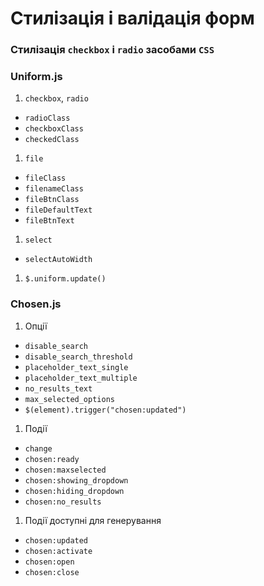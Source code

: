 # Стилізація і валідація форм

### Стилізація `checkbox` і `radio` засобами `CSS`
### Uniform.js
1. `checkbox`, `radio`
 - `radioClass`
 - `checkboxClass`
 - `checkedClass`

1. `file`
 - `fileClass`
 - `filenameClass`
 - `fileBtnClass`
 - `fileDefaultText`
 - `fileBtnText`

1. `select`
 - `selectAutoWidth `
1. `$.uniform.update()`

### Chosen.js
1. Опції
 - `disable_search`
 - `disable_search_threshold`
 - `placeholder_text_single`
 - `placeholder_text_multiple`
 - `no_results_text`
 - `max_selected_options`
 - `$(element).trigger("chosen:updated")`

1. Події
 - `change`
 - `chosen:ready`
 - `chosen:maxselected`
 - `chosen:showing_dropdown`
 - `chosen:hiding_dropdown`
 - `chosen:no_results`

1. Події доступні для генерування
 - `chosen:updated`
 - `chosen:activate`
 - `chosen:open`
 - `chosen:close`
